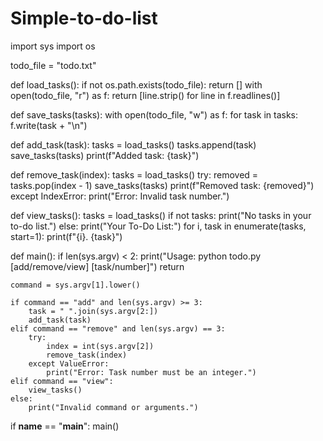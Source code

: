 # Simple-to-do-list
import sys
import os

todo_file = "todo.txt"


def load_tasks():
    if not os.path.exists(todo_file):
        return []
    with open(todo_file, "r") as f:
        return [line.strip() for line in f.readlines()]


def save_tasks(tasks):
    with open(todo_file, "w") as f:
        for task in tasks:
            f.write(task + "\n")


def add_task(task):
    tasks = load_tasks()
    tasks.append(task)
    save_tasks(tasks)
    print(f"Added task: {task}")


def remove_task(index):
    tasks = load_tasks()
    try:
        removed = tasks.pop(index - 1)
        save_tasks(tasks)
        print(f"Removed task: {removed}")
    except IndexError:
        print("Error: Invalid task number.")


def view_tasks():
    tasks = load_tasks()
    if not tasks:
        print("No tasks in your to-do list.")
    else:
        print("Your To-Do List:")
        for i, task in enumerate(tasks, start=1):
            print(f"{i}. {task}")


def main():
    if len(sys.argv) < 2:
        print("Usage: python todo.py [add/remove/view] [task/number]")
        return

    command = sys.argv[1].lower()

    if command == "add" and len(sys.argv) >= 3:
        task = " ".join(sys.argv[2:])
        add_task(task)
    elif command == "remove" and len(sys.argv) == 3:
        try:
            index = int(sys.argv[2])
            remove_task(index)
        except ValueError:
            print("Error: Task number must be an integer.")
    elif command == "view":
        view_tasks()
    else:
        print("Invalid command or arguments.")


if __name__ == "__main__":
    main()
